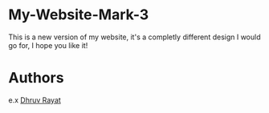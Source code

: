 # My-Website-Mark-3

This is a new version of my website, it's a completly different design I would go for, I hope you like it!

# Authors

e.x [Dhruv Rayat](https://twitter.com/rayatdhruv)
